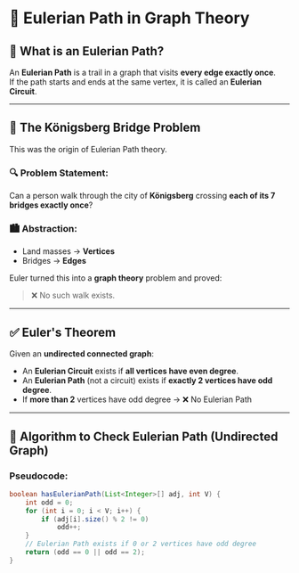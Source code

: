 # 🔁 Eulerian Path in Graph Theory

## 🧠 What is an Eulerian Path?

An **Eulerian Path** is a trail in a graph that visits **every edge exactly once**.  
If the path starts and ends at the same vertex, it is called an **Eulerian Circuit**.

---

## 🌉 The Königsberg Bridge Problem

This was the origin of Eulerian Path theory.

### 🔍 Problem Statement:
Can a person walk through the city of **Königsberg** crossing **each of its 7 bridges exactly once**?

### 🏙️ Abstraction:
- Land masses → **Vertices**
- Bridges → **Edges**

Euler turned this into a **graph theory** problem and proved:

> ❌ No such walk exists.

---

## ✅ Euler's Theorem

Given an **undirected connected graph**:

- An **Eulerian Circuit** exists if **all vertices have even degree**.
- An **Eulerian Path** (not a circuit) exists if **exactly 2 vertices have odd degree**.
- If **more than 2** vertices have odd degree → ❌ No Eulerian Path

---

## 🔢 Algorithm to Check Eulerian Path (Undirected Graph)

### Pseudocode:

```java
boolean hasEulerianPath(List<Integer>[] adj, int V) {
    int odd = 0;
    for (int i = 0; i < V; i++) {
        if (adj[i].size() % 2 != 0)
            odd++;
    }
    // Eulerian Path exists if 0 or 2 vertices have odd degree
    return (odd == 0 || odd == 2);
}
